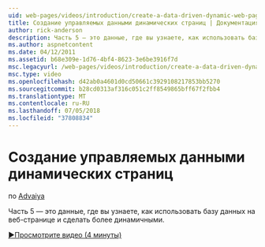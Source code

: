 ```yaml
---
uid: web-pages/videos/introduction/create-a-data-driven-dynamic-web-page
title: Создание управляемых данными динамических страниц | Документация Майкрософт
author: rick-anderson
description: Часть 5 — это данные, где вы узнаете, как использовать базу данных на веб-странице и сделать более динамичными.
ms.author: aspnetcontent
ms.date: 04/12/2011
ms.assetid: b68e309e-1d76-4bf4-8623-3e6be3916f7d
msc.legacyurl: /web-pages/videos/introduction/create-a-data-driven-dynamic-web-page
msc.type: video
ms.openlocfilehash: d42ab0a4601d0cd50661c3929108217853bb5270
ms.sourcegitcommit: b28cd0313af316c051c2ff8549865bff67f2fbb4
ms.translationtype: MT
ms.contentlocale: ru-RU
ms.lasthandoff: 07/05/2018
ms.locfileid: "37808834"
---
```

<a name="create-a-data-driven-dynamic-web-page"></a>Создание управляемых данными динамических страниц
====================
по [Advaiya](https://twitter.com/Advaiyasolns)

Часть 5 — это данные, где вы узнаете, как использовать базу данных на веб-странице и сделать более динамичными.

[&#9654;Просмотрите видео (4 минуты)](https://channel9.msdn.com/Blogs/ASP-NET-Site-Videos/create-a-data-driven-dynamic-web-page)
